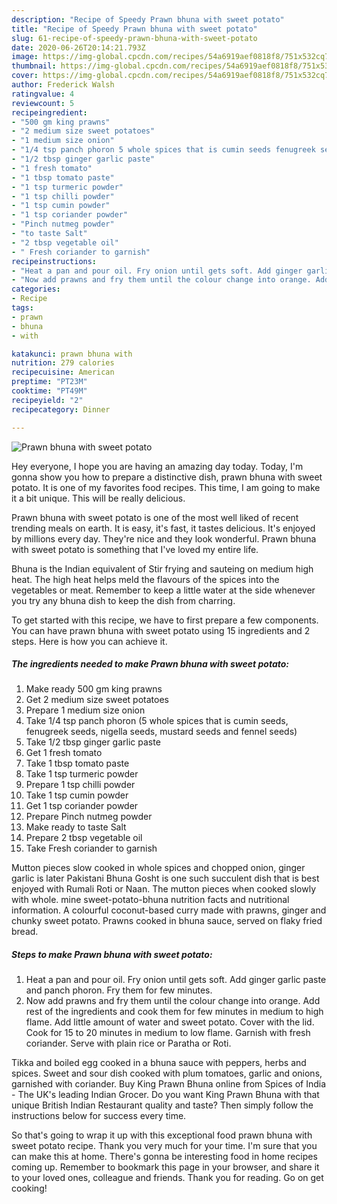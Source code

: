 ```yaml
---
description: "Recipe of Speedy Prawn bhuna with sweet potato"
title: "Recipe of Speedy Prawn bhuna with sweet potato"
slug: 61-recipe-of-speedy-prawn-bhuna-with-sweet-potato
date: 2020-06-26T20:14:21.793Z
image: https://img-global.cpcdn.com/recipes/54a6919aef0818f8/751x532cq70/prawn-bhuna-with-sweet-potato-recipe-main-photo.jpg
thumbnail: https://img-global.cpcdn.com/recipes/54a6919aef0818f8/751x532cq70/prawn-bhuna-with-sweet-potato-recipe-main-photo.jpg
cover: https://img-global.cpcdn.com/recipes/54a6919aef0818f8/751x532cq70/prawn-bhuna-with-sweet-potato-recipe-main-photo.jpg
author: Frederick Walsh
ratingvalue: 4
reviewcount: 5
recipeingredient:
- "500 gm king prawns"
- "2 medium size sweet potatoes"
- "1 medium size onion"
- "1/4 tsp panch phoron 5 whole spices that is cumin seeds fenugreek seeds nigella seeds mustard seeds and fennel seeds"
- "1/2 tbsp ginger garlic paste"
- "1 fresh tomato"
- "1 tbsp tomato paste"
- "1 tsp turmeric powder"
- "1 tsp chilli powder"
- "1 tsp cumin powder"
- "1 tsp coriander powder"
- "Pinch nutmeg powder"
- "to taste Salt"
- "2 tbsp vegetable oil"
- " Fresh coriander to garnish"
recipeinstructions:
- "Heat a pan and pour oil. Fry onion until gets soft. Add ginger garlic paste and panch phoron. Fry them for few minutes."
- "Now add prawns and fry them until the colour change into orange. Add rest of the ingredients and cook them for few minutes in medium to high flame. Add little amount of water and sweet potato. Cover with the lid. Cook for 15 to 20 minutes in medium to low flame. Garnish with fresh coriander. Serve with plain rice or Paratha or Roti."
categories:
- Recipe
tags:
- prawn
- bhuna
- with

katakunci: prawn bhuna with 
nutrition: 279 calories
recipecuisine: American
preptime: "PT23M"
cooktime: "PT49M"
recipeyield: "2"
recipecategory: Dinner

---
```



![Prawn bhuna with sweet potato](https://img-global.cpcdn.com/recipes/54a6919aef0818f8/751x532cq70/prawn-bhuna-with-sweet-potato-recipe-main-photo.jpg)

Hey everyone, I hope you are having an amazing day today. Today, I'm gonna show you how to prepare a distinctive dish, prawn bhuna with sweet potato. It is one of my favorites food recipes. This time, I am going to make it a bit unique. This will be really delicious.

Prawn bhuna with sweet potato is one of the most well liked of recent trending meals on earth. It is easy, it's fast, it tastes delicious. It's enjoyed by millions every day. They're nice and they look wonderful. Prawn bhuna with sweet potato is something that I've loved my entire life.

Bhuna is the Indian equivalent of Stir frying and sauteing on medium high heat. The high heat helps meld the flavours of the spices into the vegetables or meat. Remember to keep a little water at the side whenever you try any bhuna dish to keep the dish from charring.


To get started with this recipe, we have to first prepare a few components. You can have prawn bhuna with sweet potato using 15 ingredients and 2 steps. Here is how you can achieve it.

<!--inarticleads1-->

##### The ingredients needed to make Prawn bhuna with sweet potato:

1. Make ready 500 gm king prawns
1. Get 2 medium size sweet potatoes
1. Prepare 1 medium size onion
1. Take 1/4 tsp panch phoron (5 whole spices that is cumin seeds, fenugreek seeds, nigella seeds, mustard seeds and fennel seeds)
1. Take 1/2 tbsp ginger garlic paste
1. Get 1 fresh tomato
1. Take 1 tbsp tomato paste
1. Take 1 tsp turmeric powder
1. Prepare 1 tsp chilli powder
1. Take 1 tsp cumin powder
1. Get 1 tsp coriander powder
1. Prepare Pinch nutmeg powder
1. Make ready to taste Salt
1. Prepare 2 tbsp vegetable oil
1. Take  Fresh coriander to garnish


Mutton pieces slow cooked in whole spices and chopped onion, ginger garlic is later Pakistani Bhuna Gosht is one such succulent dish that is best enjoyed with Rumali Roti or Naan. The mutton pieces when cooked slowly with whole. mine sweet-potato-bhuna nutrition facts and nutritional information. A colourful coconut-based curry made with prawns, ginger and chunky sweet potato. Prawns cooked in bhuna sauce, served on flaky fried bread. 

<!--inarticleads2-->

##### Steps to make Prawn bhuna with sweet potato:

1. Heat a pan and pour oil. Fry onion until gets soft. Add ginger garlic paste and panch phoron. Fry them for few minutes.
1. Now add prawns and fry them until the colour change into orange. Add rest of the ingredients and cook them for few minutes in medium to high flame. Add little amount of water and sweet potato. Cover with the lid. Cook for 15 to 20 minutes in medium to low flame. Garnish with fresh coriander. Serve with plain rice or Paratha or Roti.


Tikka and boiled egg cooked in a bhuna sauce with peppers, herbs and spices. Sweet and sour dish cooked with plum tomatoes, garlic and onions, garnished with coriander. Buy King Prawn Bhuna online from Spices of India - The UK&#39;s leading Indian Grocer. Do you want King Prawn Bhuna with that unique British Indian Restaurant quality and taste? Then simply follow the instructions below for success every time. 

So that's going to wrap it up with this exceptional food prawn bhuna with sweet potato recipe. Thank you very much for your time. I'm sure that you can make this at home. There's gonna be interesting food in home recipes coming up. Remember to bookmark this page in your browser, and share it to your loved ones, colleague and friends. Thank you for reading. Go on get cooking!
